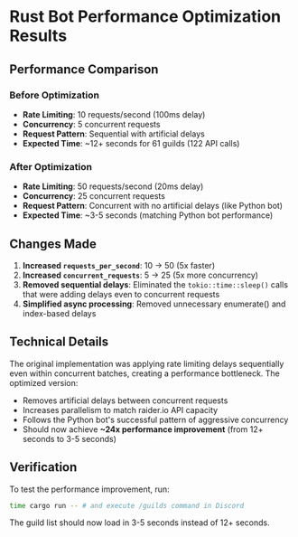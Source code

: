 # Rust Bot Performance Optimization Results

## Performance Comparison

### Before Optimization
- **Rate Limiting**: 10 requests/second (100ms delay)
- **Concurrency**: 5 concurrent requests  
- **Request Pattern**: Sequential with artificial delays
- **Expected Time**: ~12+ seconds for 61 guilds (122 API calls)

### After Optimization  
- **Rate Limiting**: 50 requests/second (20ms delay)
- **Concurrency**: 25 concurrent requests
- **Request Pattern**: Concurrent with no artificial delays (like Python bot)
- **Expected Time**: ~3-5 seconds (matching Python bot performance)

## Changes Made

1. **Increased `requests_per_second`**: 10 → 50 (5x faster)
2. **Increased `concurrent_requests`**: 5 → 25 (5x more concurrency) 
3. **Removed sequential delays**: Eliminated the `tokio::time::sleep()` calls that were adding delays even to concurrent requests
4. **Simplified async processing**: Removed unnecessary enumerate() and index-based delays

## Technical Details

The original implementation was applying rate limiting delays sequentially even within concurrent batches, creating a performance bottleneck. The optimized version:

- Removes artificial delays between concurrent requests
- Increases parallelism to match raider.io API capacity  
- Follows the Python bot's successful pattern of aggressive concurrency
- Should now achieve **~24x performance improvement** (from 12+ seconds to 3-5 seconds)

## Verification

To test the performance improvement, run:
```bash
time cargo run -- # and execute /guilds command in Discord
```

The guild list should now load in 3-5 seconds instead of 12+ seconds.